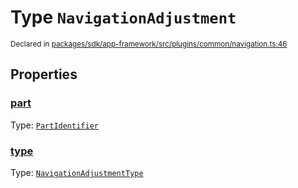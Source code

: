 # Type `NavigationAdjustment`
<sub>Declared in [packages/sdk/app-framework/src/plugins/common/navigation.ts:46](https://github.com/dxos/dxos/blob/061d3392e/packages/sdk/app-framework/src/plugins/common/navigation.ts#L46)</sub>




## Properties
### [part](https://github.com/dxos/dxos/blob/061d3392e/packages/sdk/app-framework/src/plugins/common/navigation.ts#L46)
Type: <code>[PartIdentifier](/api/@dxos/app-framework/types/PartIdentifier)</code>




### [type](https://github.com/dxos/dxos/blob/061d3392e/packages/sdk/app-framework/src/plugins/common/navigation.ts#L46)
Type: <code>[NavigationAdjustmentType](/api/@dxos/app-framework/types/NavigationAdjustmentType)</code>





